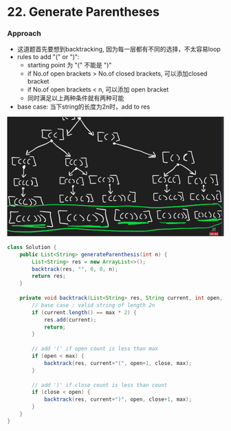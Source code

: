 # 22. Generate Parentheses

### Approach 
- 这道题首先要想到backtracking, 因为每一层都有不同的选择，不太容易loop
- rules to add "(" or ")":
    - starting point 为 "(" 不能是 ")"
    - if No.of open brackets > No.of closed brackets, 可以添加closed bracket
    - if No.of open brackets < n, 可以添加 open bracket
    - 同时满足以上两种条件就有两种可能
- base case: 当下string的长度为2n时，add to res

![alt text](image-9.png)

```java
class Solution {
    public List<String> generateParenthesis(int n) {
        List<String> res = new ArrayList<>();
        backtrack(res, "", 0, 0, n);
        return res;
    }

    private void backtrack(List<String> res, String current, int open, int close, int max) {
        // base case : valid string of length 2n
        if (current.length() == max * 2) {
            res.add(current);
            return;
        }

        // add '(' if open count is less than max
        if (open < max) {
            backtrack(res, current+"(", open+1, close, max);
        }

        // add ')' if close count is less than count
        if (close < open) {
            backtrack(res, current+")", open, close+1, max);
        }
    }
}
```